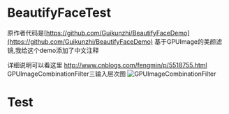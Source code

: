 # BeautifyFaceTest
原作者代码是[https://github.com/Guikunzhi/BeautifyFaceDemo](https://github.com/Guikunzhi/BeautifyFaceDemo)
基于GPUImage的美颜滤镜,我给这个demo添加了中文注释

详细说明可以看这里
http://www.cnblogs.com/fengmin/p/5518755.html
GPUImageCombinationFilter三输入层次图
![GPUImageCombinationFilter](https://github.com/XanderXu/BeautifyFaceTest/blob/master/BeautifyFaceTest/BeautifyFaceTest/20160513110851_920.png)
# Test
